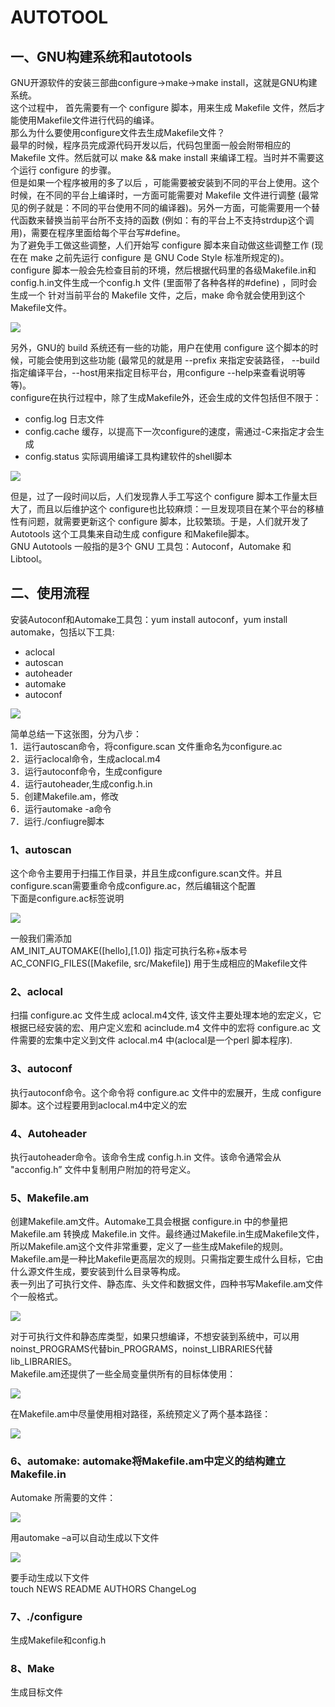 AUTOTOOL
===

## 一、GNU构建系统和autotools 

GNU开源软件的安装三部曲configure->make->make install，这就是GNU构建系统。  
这个过程中， 首先需要有一个 configure 脚本，用来生成 Makefile 文件，然后才能使用Makefile文件进行代码的编译。  
那么为什么要使用configure文件去生成Makefile文件？  
最早的时候，程序员完成源代码开发以后，代码包里面一般会附带相应的 Makefile 文件。然后就可以 make && make install 来编译工程。当时并不需要这个运行 configure 的步骤。  
但是如果一个程序被用的多了以后 ，可能需要被安装到不同的平台上使用。这个时候，在不同的平台上编译时，一方面可能需要对 Makefile 文件进行调整 (最常见的例子就是：不同的平台使用不同的编译器)。另外一方面，可能需要用一个替代函数来替换当前平台所不支持的函数 (例如：有的平台上不支持strdup这个调用)，需要在程序里面给每个平台写#define。  
为了避免手工做这些调整，人们开始写 configure 脚本来自动做这些调整工作 (现在在 make 之前先运行 configure 是 GNU Code Style 标准所规定的)。  
configure 脚本一般会先检查目前的环境，然后根据代码里的各级Makefile.in和config.h.in文件生成一个config.h 文件 (里面带了各种各样的#define) ，同时会生成一个 针对当前平台的 Makefile 文件，之后，make 命令就会使用到这个 Makefile文件。  

![](https://github.com/KpSimple/autotool/blob/master/picture/makefile.png)

另外，GNU的 build 系统还有一些的功能，用户在使用 configure 这个脚本的时候，可能会使用到这些功能 (最常见的就是用 --prefix 来指定安装路径， --build指定编译平台，--host用来指定目标平台，用configure --help来查看说明等等)。  
configure在执行过程中，除了生成Makefile外，还会生成的文件包括但不限于：
* config.log 日志文件
* config.cache 缓存，以提高下一次configure的速度，需通过-C来指定才会生成
* config.status 实际调用编译工具构建软件的shell脚本

![](https://github.com/KpSimple/autotool/blob/master/picture/makefile2.png)

但是，过了一段时间以后，人们发现靠人手工写这个 configure 脚本工作量太巨大了，而且以后维护这个 configure也比较麻烦：一旦发现项目在某个平台的移植性有问题，就需要更新这个 configure 脚本，比较繁琐。于是，人们就开发了 Autotools 这个工具集来自动生成 configure 和Makefile脚本。  
GNU Autotools 一般指的是3个 GNU 工具包：Autoconf，Automake 和 Libtool。  

## 二、使用流程

安装Autoconf和Automake工具包：yum install autoconf，yum install automake，包括以下工具:  
* aclocal
* autoscan
* autoheader
* automake 
* autoconf

![](https://github.com/KpSimple/autotool/blob/master/picture/autotool.png)

简单总结一下这张图，分为八步：  
1．运行autoscan命令，将configure.scan 文件重命名为configure.ac  
2．运行aclocal命令，生成aclocal.m4  
3．运行autoconf命令，生成configure  
4．运行autoheader,生成config.h.in  
5．创建Makefile.am，修改  
6．运行automake -a命令  
7．运行./confiugre脚本  

### 1、autoscan
这个命令主要用于扫描工作目录，并且生成configure.scan文件。并且configure.scan需要重命令成configure.ac，然后编辑这个配置  
下面是configure.ac标签说明  

![](https://github.com/KpSimple/autotool/blob/master/picture/autoscan.png)

一般我们需添加  
AM_INIT_AUTOMAKE([hello],[1.0]) 指定可执行名称+版本号  
AC_CONFIG_FILES([Makefile, src/Makefile]) 用于生成相应的Makefile文件  

### 2、aclocal
扫描 configure.ac 文件生成 aclocal.m4文件, 该文件主要处理本地的宏定义，它根据已经安装的宏、用户定义宏和 acinclude.m4 文件中的宏将 configure.ac 文件需要的宏集中定义到文件 aclocal.m4 中(aclocal是一个perl 脚本程序).  

### 3、autoconf
执行autoconf命令。这个命令将 configure.ac 文件中的宏展开，生成 configure 脚本。这个过程要用到aclocal.m4中定义的宏  

### 4、Autoheader
执行autoheader命令。该命令生成 config.h.in 文件。该命令通常会从 "acconfig.h” 文件中复制用户附加的符号定义。

### 5、Makefile.am
创建Makefile.am文件。Automake工具会根据 configure.in 中的参量把 Makefile.am 转换成 Makefile.in 文件。最终通过Makefile.in生成Makefile文件，所以Makefile.am这个文件非常重要，定义了一些生成Makefile的规则。  
Makefile.am是一种比Makefile更高层次的规则。只需指定要生成什么目标，它由什么源文件生成，要安装到什么目录等构成。  
表一列出了可执行文件、静态库、头文件和数据文件，四种书写Makefile.am文件个一般格式。  

![](https://github.com/KpSimple/autotool/blob/master/picture/Makefile.am.png)

对于可执行文件和静态库类型，如果只想编译，不想安装到系统中，可以用noinst_PROGRAMS代替bin_PROGRAMS，noinst_LIBRARIES代替lib_LIBRARIES。  
Makefile.am还提供了一些全局变量供所有的目标体使用：

![](https://github.com/KpSimple/autotool/blob/master/picture/Makefile.am2.png)

在Makefile.am中尽量使用相对路径，系统预定义了两个基本路径： 

![](https://github.com/KpSimple/autotool/blob/master/picture/Makefile.am3.png)

### 6、automake: automake将Makefile.am中定义的结构建立Makefile.in
Automake 所需要的文件： 

![](https://github.com/KpSimple/autotool/blob/master/picture/automake.png)

用automake –a可以自动生成以下文件  

![](https://github.com/KpSimple/autotool/blob/master/picture/automake2.png)

要手动生成以下文件  
touch NEWS README AUTHORS ChangeLog  

### 7、./configure 
生成Makefile和config.h

### 8、Make
生成目标文件


